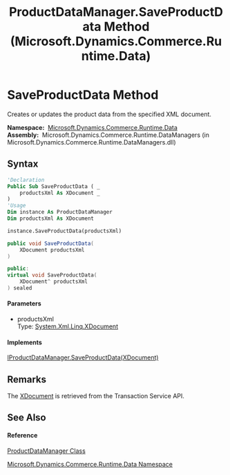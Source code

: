 ﻿---
title: ProductDataManager.SaveProductData Method  (Microsoft.Dynamics.Commerce.Runtime.Data)
TOCTitle: SaveProductData Method
ms:assetid: M:Microsoft.Dynamics.Commerce.Runtime.Data.ProductDataManager.SaveProductData(System.Xml.Linq.XDocument)
ms:mtpsurl: https://technet.microsoft.com/en-us/library/microsoft.dynamics.commerce.runtime.data.productdatamanager.saveproductdata(v=AX.60)
ms:contentKeyID: 62212513
ms.date: 05/18/2015
mtps_version: v=AX.60
f1_keywords:
- Microsoft.Dynamics.Commerce.Runtime.Data.ProductDataManager.SaveProductData
dev_langs:
- CSharp
- C++
- VB
---

# SaveProductData Method

Creates or updates the product data from the specified XML document.

**Namespace:**  [Microsoft.Dynamics.Commerce.Runtime.Data](microsoft-dynamics-commerce-runtime-data-namespace.md)  
**Assembly:**  Microsoft.Dynamics.Commerce.Runtime.DataManagers (in Microsoft.Dynamics.Commerce.Runtime.DataManagers.dll)

## Syntax

``` vb
'Declaration
Public Sub SaveProductData ( _
    productsXml As XDocument _
)
'Usage
Dim instance As ProductDataManager
Dim productsXml As XDocument

instance.SaveProductData(productsXml)
```

``` csharp
public void SaveProductData(
    XDocument productsXml
)
```

``` c++
public:
virtual void SaveProductData(
    XDocument^ productsXml
) sealed
```

#### Parameters

  - productsXml  
    Type: [System.Xml.Linq.XDocument](https://technet.microsoft.com/en-us/library/bb345449\(v=ax.60\))  

#### Implements

[IProductDataManager.SaveProductData(XDocument)](iproductdatamanager-saveproductdata-method-microsoft-dynamics-commerce-runtime-data.md)  

## Remarks

The [XDocument](https://technet.microsoft.com/en-us/library/bb345449\(v=ax.60\)) is retrieved from the Transaction Service API.

## See Also

#### Reference

[ProductDataManager Class](productdatamanager-class-microsoft-dynamics-commerce-runtime-data.md)

[Microsoft.Dynamics.Commerce.Runtime.Data Namespace](microsoft-dynamics-commerce-runtime-data-namespace.md)

